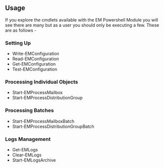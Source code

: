 ## Usage

If you explore the cmdlets available with the EM Powershell Module you will see there are many but as a user you should only be executing a few. These are as follows -

### Setting Up

- Write-EMConfiguration
- Read-EMConfiguration
- Get-EMConfiguration
- Test-EMConfiguration

### Processing Individual Objects

- Start-EMProcessMailbox
- Start-EMProcessDistributionGroup

### Processing Batches

- Start-EMProcessMailboxBatch
- Start-EMProcessDistributionGroupBatch

### Logs Management

- Get-EMLogs
- Clear-EMLogs
- Start-EMLogsArchive
